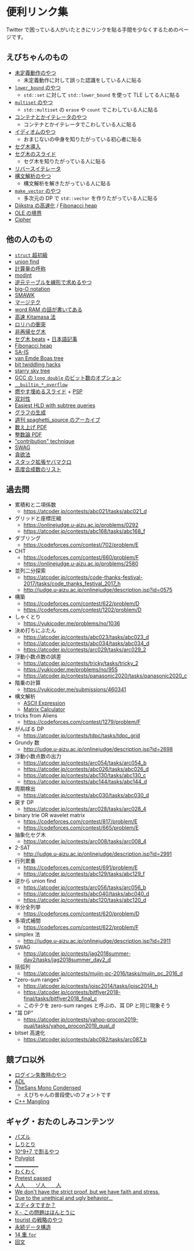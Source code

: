 # 便利リンク集

Twitter で困っている人がいたときにリンクを貼る手間を少なくするためのページです。

## えびちゃんのもの
- [未定義動作のやつ](https://rsk0315.hatenablog.com/entry/2019/09/10/213859)
  - 未定義動作に対して誤った認識をしている人に貼る
- [`lower_bound` のやつ](https://rsk0315.hatenablog.com/entry/2019/09/10/173708)
  - `std::set` に対して `std::lower_bound` を使って TLE してる人に貼る
- [`multiset` のやつ](https://rsk0315.hatenablog.com/entry/2019/09/09/214811)
  - `std::multiset` の `erase` や `count` でこわしている人に貼る
- [コンテナとかイテレータのやつ](https://rsk0315.hatenablog.com/entry/2020/08/10/215942)
  - コンテナとかイテレータでこわしている人に貼る
- [イディオムのやつ](https://rsk0315.hatenablog.com/entry/2020/05/09/170315)
  - おまじないの中身を知りたがっている初心者に貼る
- [セグ木導入](https://rsk0315.hatenablog.com/entry/2020/07/05/184929)
- [セグ木のスライド](https://hcpc-hokudai.github.io/archive/structure_segtree_001.pdf)
  - セグ木を知りたがっている人に貼る
- [リバースイテレータ](https://rsk0315.hatenablog.com/entry/2020/07/06/004531)
- [構文解析のやつ](https://rsk0315.github.io/StringParsing/matome.html)
  - 構文解析を解きたがっている人に貼る
- [`make_vector` のやつ](https://rsk0315.github.io/library/library/utility/make/vector.cpp.html)
  - 多次元の DP で `std::vector` を作りたがっている人に貼る
- [Dijkstra の高速化](https://rsk0315.hatenablog.com/entry/2019/10/29/173703) / [Fibonacci heap](https://rsk0315.hatenablog.com/entry/2019/10/29/151823)
- [OLE の境界](https://twitter.com/rsk0315_h4x/status/1197047591227101184)
- [Cipher](http://judge.u-aizu.ac.jp/onlinejudge/description.jsp?id=3109)

## 他の人のもの
- [`struct` 超初級](https://noshi91.hatenablog.com/entry/2020/03/22/231032)
- [union find](https://noshi91.hatenablog.com/entry/2018/05/30/191943)
- [計算量の呼称](https://noshi91.hatenablog.com/entry/2019/10/08/235335)
- [modint](https://noshi91.hatenablog.com/entry/2019/03/31/174006)
- [逆元テーブルを線形で求めるやつ](https://noshi91.hatenablog.com/entry/2019/10/18/182935)
- [big-O notation](https://torus711.hatenablog.com/entry/2020/05/09/180701)
- [SMAWK](http://web.cs.unlv.edu/larmore/Courses/CSC477/monge.pdf) 
- [マージテク](http://web.archive.org/web/20181213115442/http://topcoder.g.hatena.ne.jp/iwiwi/20131226/1388062106)
- [word RAM の話が書いてある](https://qiita.com/goonew/items/edb88e058bcdb9087bdb)
- [高速 Kitamasa 法](https://misawa.github.io/others/fast_kitamasa_method.html)
- [ロリハの衝突](https://codeforces.com/blog/entry/60442)
- [非再帰セグ木](https://codeforces.com/blog/entry/18051)
- [セグ木 beats](https://codeforces.com/blog/entry/57319) + [日本語記事](https://smijake3.hatenablog.com/entry/2019/04/28/021457)
- [Fibonacci heap](http://web.stanford.edu/class/archive/cs/cs166/cs166.1186/lectures/09/Slides09.pdf)
- [SA-IS](http://web.stanford.edu/class/archive/cs/cs166/cs166.1186/lectures/04/Slides04.pdf)
- [van Emde Boas tree](http://web.stanford.edu/class/archive/cs/cs166/cs166.1166/lectures/14/Slides14.pdf)
- [bit twiddling hacks](https://graphics.stanford.edu/~seander/bithacks.html)
- [starry sky tree](https://qnighy.github.io/informatics-olympiad/joi2009-day4-starry_sky-comment.html)
- [GCC の `long double` のビット数のオプション](https://gcc.gnu.org/onlinedocs/gcc/x86-Options.html#index-m96bit-long-double-2671)
- [`__builtin_*_overflow`](https://gcc.gnu.org/onlinedocs/gcc/Integer-Overflow-Builtins.html)
- [燃やす埋めるスライド](https://www.slideshare.net/shindannin/project-selection-problem) + [PSP](http://tokoharuland.hateblo.jp/entry/2017/11/12/234636)
- [双対性](https://www.slideshare.net/wata_orz/ss-91375739)
- [Easiest HLD with subtree queries](https://codeforces.com/blog/entry/53170)
- [グラフの生成](https://networkx.github.io/documentation/stable/reference/generators.html)
- [週刊 spaghetti_source のアーカイブ](https://topcoder-g-hatena-ne-jp.jag-icpc.org/spaghetti_source/)
- [数え上げ PDF](http://degwer.hatenablog.com/entries/2017/12/20)
- [整数論 PDF](http://kirika-comp.hatenablog.com/entry/2018/03/12/210446)
- ["contribution" technique](https://codeforces.com/blog/entry/62690)
- [SWAG](https://scrapbox.io/data-structures/Sliding_Window_Aggregation)
- [貪欲法](https://inzkyk.xyz/algorithms/greedy_algorithm/)
- [スタック拡張ヤバマクロ](http://www.colun.net/archives/547)
- [高度合成数のリスト](http://wwwhomes.uni-bielefeld.de/achim/highly.txt)

## 過去問
- 累積和と二項係数
  - <https://atcoder.jp/contests/abc021/tasks/abc021_d>
- グリッドと座標圧縮
  - <https://onlinejudge.u-aizu.ac.jp/problems/0292>
  - <https://atcoder.jp/contests/abc168/tasks/abc168_f>
- ダブリング
  - <https://codeforces.com/contest/702/problem/E>
- CHT
  - <https://codeforces.com/contest/660/problem/F>
  - <https://onlinejudge.u-aizu.ac.jp/problems/2580>
- 並列二分探索
  - <https://atcoder.jp/contests/code-thanks-festival-2017/tasks/code_thanks_festival_2017_h>
  - <http://judge.u-aizu.ac.jp/onlinejudge/description.jsp?id=0575>
- 構築
  - <https://codeforces.com/contest/622/problem/D>
  - <https://codeforces.com/contest/1202/problem/D>
- しゃくとり
  - <https://yukicoder.me/problems/no/1036>
- 決め打ちにぶたん
  - <https://atcoder.jp/contests/abc023/tasks/abc023_d>
  - <https://atcoder.jp/contests/abc034/tasks/abc034_d>
  - <https://atcoder.jp/contests/arc029/tasks/arc029_2>
- 浮動小数点数の誤差
  - <https://atcoder.jp/contests/tricky/tasks/tricky_2>
  - <https://yukicoder.me/problems/no/955>
  - <https://atcoder.jp/contests/panasonic2020/tasks/panasonic2020_c>
- 階乗の計算
  - <https://yukicoder.me/submissions/460341>
- 構文解析
  - [ASCII Expression](http://judge.u-aizu.ac.jp/onlinejudge/description.jsp?id=1322)
  - [Matrix Calculator](http://judge.u-aizu.ac.jp/onlinejudge/description.jsp?id=1314)
- tricks from Aliens
  - <https://codeforces.com/contest/1279/problem/F>
- がんばる DP
  - <https://atcoder.jp/contests/tdpc/tasks/tdpc_grid>
- Grundy 数
  - <http://judge.u-aizu.ac.jp/onlinejudge/description.jsp?id=2698>
- 浮動小数点数の出力
  - <https://atcoder.jp/contests/arc054/tasks/arc054_b>
  - <https://atcoder.jp/contests/abc026/tasks/abc026_d>
  - <https://atcoder.jp/contests/abc130/tasks/abc130_c>
  - <https://atcoder.jp/contests/abc144/tasks/abc144_d>
- 周期検出
  - <https://atcoder.jp/contests/abc030/tasks/abc030_d>
- 戻す DP
  - <https://atcoder.jp/contests/arc028/tasks/arc028_4>
- binary trie OR wavelet matrix
  - <https://codeforces.com/contest/817/problem/E>
  - <https://codeforces.com/contest/665/problem/E>
- 抽象化セグ木
  - <https://atcoder.jp/contests/arc008/tasks/arc008_4>
- 2-SAT
  - <http://judge.u-aizu.ac.jp/onlinejudge/description.jsp?id=2991>
- 行列累乗
  - <https://codeforces.com/contest/691/problem/E>
  - <https://atcoder.jp/contests/abc129/tasks/abc129_f>
- 逆から union find
  - <https://atcoder.jp/contests/arc056/tasks/arc056_b>
  - <https://atcoder.jp/contests/abc040/tasks/abc040_d>
  - <https://atcoder.jp/contests/abc120/tasks/abc120_d>
- 半分全列挙
  - <https://codeforces.com/contest/620/problem/D>
- 多項式補間
  - <https://codeforces.com/contest/622/problem/F>
- simplex 法
  - <http://judge.u-aizu.ac.jp/onlinejudge/description.jsp?id=2911>
- SWAG
  - <https://atcoder.jp/contests/jag2018summer-day2/tasks/jag2018summer_day2_d>
- 括弧列
  - <https://atcoder.jp/contests/mujin-pc-2016/tasks/mujin_pc_2016_d>
- "zero-sum ranges"
  - <https://atcoder.jp/contests/joisc2014/tasks/joisc2014_h>
  - <https://atcoder.jp/contests/bitflyer2018-final/tasks/bitflyer2018_final_c>
  - このテクを zero-sum ranges と呼ぶの、耳 DP と同じ現象そう
- "耳 DP"
  - <https://atcoder.jp/contests/yahoo-procon2019-qual/tasks/yahoo_procon2019_qual_d>
- bitset 高速化
  - <https://atcoder.jp/contests/abc082/tasks/arc087_b>

## 競プロ以外
- [ログイン失敗時のやつ](https://superuser.com/questions/440991/why-does-a-failed-linux-login-take-so-long)
- [ADL](http://cpp.aquariuscode.com/argument-dependent-lookup)
- [TheSans Mono Condensed](https://www.lucasfonts.com/fonts/the-sans/mono-condensed)
  - えびちゃんの普段使いのフォントです
- [C++ Mangling](https://itanium-cxx-abi.github.io/cxx-abi/abi.html#mangling)

## ギャグ・おたのしみコンテンツ
- [パズル](https://atcoder.jp/contests/xmascon19/tasks/xmascon19_a)
- [しりとり](https://www.hackerrank.com/contests/april-fool-contest-2018/challenges/shiritori-2018)
- [10^9+7 で割るやつ](https://www.hackerrank.com/contests/april-fool-contest-2018/challenges/wolf-sum)
- [Polyglot](https://www.hackerrank.com/contests/april-fool-contest-2018/challenges/programming-in-python)
- [\_\_\_\_\_\_\_\_\_\_](https://highjellies.hatenadiary.org/entry/20111225/1324825710)
- [わくわく](https://suikaba.hatenablog.com/entry/2017/12/13/195643)
- [Pretest passed](https://codeforces.com/blog/entry/68775?#comment-531437)
- [人人　　ゾ人　　人](https://jag-icpc.org/?plugin=attach&refer=2019%2FPractice%2F%E5%A4%8F%E5%90%88%E5%AE%BF%2F%E8%AC%9B%E8%A9%95&openfile=I.pdf)
- [We don't have the strict proof, but we have faith and stress.](https://codeforces.com/blog/entry/72577)
- [Due to the unethical and ugly behavior...](https://codeforces.com/contest/1120)
- [エディタですか？](https://twitter.com/rng_58/status/1044554704158519296)
- [X - この問題はほんとうに](https://atcoder.jp/contests/birthday0410/tasks/birthday0410_x)
- [tourist の戦略のやつ](https://codeforces.com/blog/entry/53457)
- [永続データ構造](https://www.slideshare.net/qnighy/ss-15312828)
- [14 重 `for`](https://onlinejudge.u-aizu.ac.jp/beta/review.html#RitsCamp19Day3/3415890)
- [回文](https://codeforces.com/problemset/problem/691/B)
